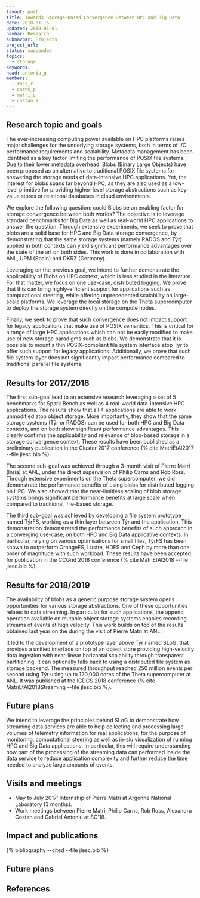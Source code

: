 ```yaml
---
layout: post
title: Towards Storage-Based Convergence Between HPC and Big Data
date: 2018-01-15
updated: 2019-01-01
navbar: Research
subnavbar: Projects
project_url:
status: suspended
topics:
  - storage
keywords:
head: antoniu_g
members:
  - ross_r
  - carns_p
  - matri_p
  - costan_a
---
```


## Research topic and goals

The ever-increasing computing power available on HPC platforms raises major challenges for the underlying storage systems, both in terms of I/O performance requirements and scalability. Metadata management has been identified as a key factor limiting the performance of POSIX file systems. Due to their lower metadata overhead, Blobs (Binary Large Objects) have been proposed as an alternative to traditional POSIX file systems for answering the storage needs of data-intensive HPC applications. Yet, the interest for blobs spans far beyond HPC, as they are also used as a low-level primitive for providing higher-level storage abstractions such as key-value stores or relational databases in cloud environments.

We explore the following question: could Blobs be an enabling factor for storage convergence between both worlds? The objective is to leverage standard benchmarks for Big Data as well as real-world HPC applications to answer the question. Through extensive experiments, we seek to prove that blobs are a solid base for HPC and Big Data storage convergence, by demonstrating that the same storage systems (namely RADOS and Týr) applied in both contexts can yield significant performance advantages over the state of the art on both sides. This work is done in collaboration with ANL, UPM (Spain) and DKRZ (Germany).

Leveraging on the previous goal, we intend to further demonstrate the applicability of Blobs on HPC context, which is less studied in the literature. For that matter, we focus on one use-case, distributed logging. We prove that this can bring highly-efficient support for applications such as computational steering, while offering unprecedented scalability on large-scale platforms. We leverage the local storage on the Theta supercomputer to deploy the storage system directly on the compute nodes.

Finally, we seek to prove that such convergence does not impact support for legacy applications that make use of POSIX semantics. This is critical for a range of large HPC applications which can not be easily modified to make use of new storage paradigms such as blobs. We demonstrate that it is possible to mount a thin POSIX-compliant file system interface atop Týr to offer such support for legacy applications. Additionally, we prove that such file system layer does not significantly impact performance compared to traditional parallel file systems.

## Results for 2017/2018

The first sub-goal lead to an extensive research leveraging a set of 5 benchmarks for Spark Bench as well as 4 real-world data-intensive HPC applications. The results show that all 4 applications are able to work unmodified atop object storage. More importantly, they show that the same storage systems (Týr or RADOS) can be used for both HPC and Big Data contexts, and on both show significant performance advantages. This clearly confirms the applicability and relevance of blob-based storage in a storage convergence context. These results have been published as a preliminary publication in the Cluster 2017 conference {% cite MatriEtAl2017 --file jlesc.bib %}.

The second sub-goal was achieved through a 3-month visit of Pierre Matri (Inria) at ANL, under the direct supervision of Philip Carns and Rob Ross. Through extensive experiments on the Theta supercomputer, we did demonstrate the performance benefits of using blobs for distributed logging on HPC. We also showed that the near-limitless scaling of blob storage systems brings significant performance benefits at large scale when compared to traditional, file-based storage.

The third sub-goal was achieved by developing a file system prototype named TýrFS, working as a thin layer between Týr and the application. This demonstration demonstrated the performance benefits of such approach in a converging use-case, on both HPC and Big Data applicative contexts. In particular, relying on various optimisations for small files, TýrFS has been shown to outperform OrangeFS, Lustre, HDFS and Ceph by more than one order of magnitude with such workload. These results have been accepted for publication in the CCGrid 2018 conference {% cite MatriEtAl2018 --file jlesc.bib %}.

## Results for 2018/2019

The availability of blobs as a generic purpose storage system opens opportunities for various storage abstractions. One of these opportunities relates to data streaming. In particular for such applications, the append operation available on mutable object storage systems enables recording streams of events at high velocity. This work builds on top of the results obtained last year on the during the visit of Pierre Matri at ANL.

It led to the development of a prototype layer above Týr named SLoG, that provides a unified interface on top of an object store providing high-velocity data ingestion with near-linear horizontal scalability through transparent partitioning. It can optionally falls back to using a distributed file system as storage backend. The measured throughput reached 250 million events per second using Týr using up to 120,000 cores of the Theta supercomputer at ANL. It was published at the ICDCS 2018 conference {% cite MatriEtAl2018Streaming --file jlesc.bib %}.

## Future plans

We intend to leverage the principles behind SLoG to demonstrate how streaming data services are able to help collecting and processing large volumes of telemetry information for real applications, for the purpose of monitoring, computational steering as well as in-siu visualization of running HPC and Big Data applications. In particular, this will require understanding how part of the processing of the streaming data can performed inside the data service to reduce application complexity and further reduce the time needed to analyze large amounts of events.

## Visits and meetings

- May to July 2017: Internship of Pierre Matri at Argonne National Laboratory (3 months).
- Work meetings between Pierre Matri, Philip Carns, Rob Ross, Alexandru Costan and Gabriel Antoniu at SC'18.

## Impact and publications

{% bibliography --cited --file jlesc.bib %}

## Future plans

## References
